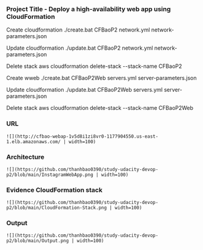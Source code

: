 ### Project Title - Deploy a high-availability web app using CloudFormation
Create cloudformation
	./create.bat CFBaoP2 network.yml network-parameters.json
	
Update cloudformation
	./update.bat CFBaoP2 network.yml network-parameters.json
	
Delete stack 
    aws cloudformation delete-stack --stack-name CFBaoP2


Create wweb
    ./create.bat CFBaoP2Web servers.yml server-parameters.json

	
Update cloudformation
    ./update.bat CFBaoP2Web servers.yml server-parameters.json
	
Delete stack 
    aws cloudformation delete-stack --stack-name CFBaoP2Web

### URL
    ![](http://cfbao-webap-1v5d8i1zi8vr0-1177904550.us-east-1.elb.amazonaws.com/ | width=100)


### Architecture
    ![](https://github.com/thanhbao0390/study-udacity-devop-p2/blob/main/InstagramWebApp.png | width=100)

### Evidence CloudFormation stack
    ![](https://github.com/thanhbao0390/study-udacity-devop-p2/blob/main/CloudFormation-Stack.png | width=100)

### Output
    ![](https://github.com/thanhbao0390/study-udacity-devop-p2/blob/main/Output.png | width=100)